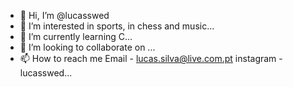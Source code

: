 - 👋 Hi, I’m @lucasswed
- 👀 I’m interested in sports, in chess and music...
- 🌱 I’m currently learning C...
- 💞️ I’m looking to collaborate on ...
- 📫 How to reach me Email - lucas.silva@live.com.pt instagram - lucasswed...

<!---
lucasswed/lucasswed is a ✨ special ✨ repository because its `README.md` (this file) appears on your GitHub profile.
You can click the Preview link to take a look at your changes.
--->
